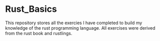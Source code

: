 # Rust_Basics

This repository stores all the exercies I have completed to build my knowledge of the rust programming language. All exercises were derived from the rust book and rustlings.
